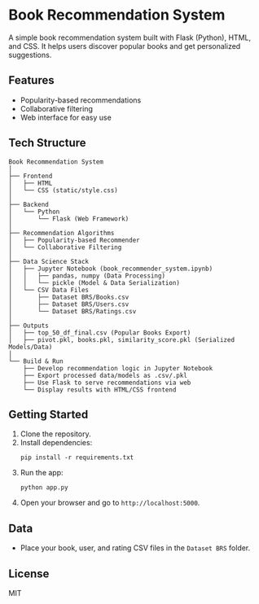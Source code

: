 # Book Recommendation System

A simple book recommendation system built with Flask (Python), HTML, and CSS. It helps users discover popular books and get personalized suggestions.

## Features
- Popularity-based recommendations
- Collaborative filtering
- Web interface for easy use

## Tech Structure
```
Book Recommendation System
│
├── Frontend
│   ├── HTML
│   └── CSS (static/style.css)
│
├── Backend
│   └── Python
│       └── Flask (Web Framework)
│
├── Recommendation Algorithms
│   ├── Popularity-based Recommender
│   └── Collaborative Filtering
│
├── Data Science Stack
│   ├── Jupyter Notebook (book_recommender_system.ipynb)
│   │   ├── pandas, numpy (Data Processing)
│   │   └── pickle (Model & Data Serialization)
│   └── CSV Data Files
│       ├── Dataset BRS/Books.csv
│       ├── Dataset BRS/Users.csv
│       └── Dataset BRS/Ratings.csv
│
├── Outputs
│   ├── top_50_df_final.csv (Popular Books Export)
│   ├── pivot.pkl, books.pkl, similarity_score.pkl (Serialized Models/Data)
│
└── Build & Run
    ├── Develop recommendation logic in Jupyter Notebook
    ├── Export processed data/models as .csv/.pkl
    ├── Use Flask to serve recommendations via web
    └── Display results with HTML/CSS frontend
```

## Getting Started
1. Clone the repository.
2. Install dependencies:  
   ```
   pip install -r requirements.txt
   ```
3. Run the app:  
   ```
   python app.py
   ```
4. Open your browser and go to `http://localhost:5000`.

## Data
- Place your book, user, and rating CSV files in the `Dataset BRS` folder.

## License
MIT
